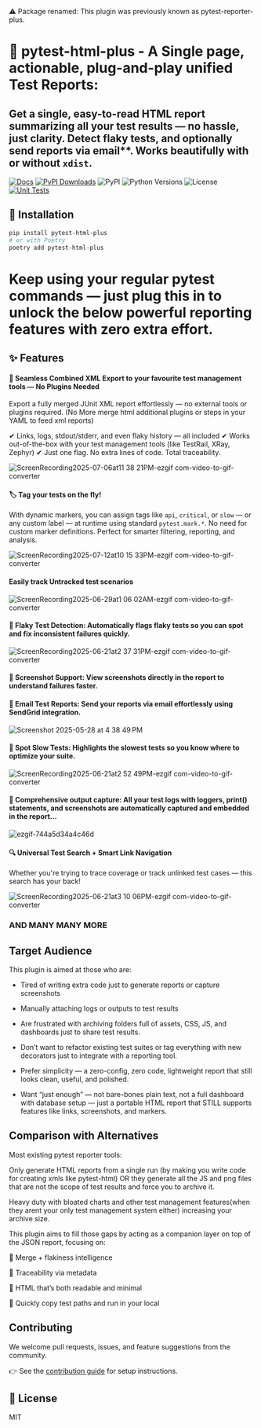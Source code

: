 ⚠️ Package renamed: This plugin was previously known as pytest-reporter-plus.

# 🧪 pytest-html-plus - A Single page, actionable, plug-and-play unified Test Reports:

## Get a single, easy-to-read HTML report summarizing all your test results — no hassle, just clarity. Detect **flaky tests**, and optionally send reports via email**. Works beautifully with or without `xdist`.
[![Docs](https://img.shields.io/badge/docs-online-blue)](https://pytest-html-plus.readthedocs.io/en/latest/index.html) [![PyPI Downloads](https://static.pepy.tech/badge/pytest-reporter-plus)](https://pepy.tech/projects/pytest-reporter-plus) ![PyPI](https://img.shields.io/pypi/v/pytest-html-plus) ![Python Versions](https://img.shields.io/pypi/pyversions/pytest-html-plus)  ![License](https://img.shields.io/pypi/l/pytest-html-plus)  [![Unit Tests](https://github.com/reach2jeyan/pytest-report-plus/actions/workflows/unit-test.yml/badge.svg)](https://github.com/reach2jeyan/pytest-report-plus/actions/workflows/unit-test.yml)

## 🚀 Installation

```bash
pip install pytest-html-plus
# or with Poetry
poetry add pytest-html-plus
```

# Keep using your regular pytest commands — just plug this in to unlock the below powerful reporting features with zero extra effort.

## ✨ Features

#### 🧩 Seamless Combined XML Export to your favourite test management tools — No Plugins Needed
Export a fully merged JUnit XML report effortlessly — no external tools or plugins required. (No More merge html additional plugins or steps in your YAML to feed xml reports)

✔ Links, logs, stdout/stderr, and even flaky history — all included
✔ Works out-of-the-box with your test management tools (like TestRail, XRay, Zephyr)
✔ Just one flag. No extra lines of code. Total traceability.


![ScreenRecording2025-07-06at11 38 21PM-ezgif com-video-to-gif-converter](https://github.com/user-attachments/assets/02da5cc9-7ef5-4a3a-a475-88907964a9c6)

#### 🏷️ Tag your tests on the fly!
With dynamic markers, you can assign tags like `api`, `critical`, or `slow` — or any custom label — at runtime using standard `pytest.mark.*`.
No need for custom marker definitions. Perfect for smarter filtering, reporting, and analysis.

![ScreenRecording2025-07-12at10 15 33PM-ezgif com-video-to-gif-converter](https://github.com/user-attachments/assets/f000388f-cdbc-418d-829b-a54309b8ffc4)


#### Easily track Untracked test scenarios

![ScreenRecording2025-06-29at1 06 02AM-ezgif com-video-to-gif-converter](https://github.com/user-attachments/assets/af40622f-f548-44a5-982b-344c74a65e13)


#### 🔄 Flaky Test Detection: Automatically flags flaky tests so you can spot and fix inconsistent failures quickly.

![ScreenRecording2025-06-21at2 37 31PM-ezgif com-video-to-gif-converter](https://github.com/user-attachments/assets/90f694bf-189c-45e1-8e1d-7acd2a975f91)

#### 📸 Screenshot Support: View screenshots directly in the report to understand failures faster.

#### 📧 Email Test Reports: Send your reports via email effortlessly using SendGrid integration.

![Screenshot 2025-05-28 at 4 38 49 PM](https://github.com/user-attachments/assets/3f40e206-5dfd-45e9-a511-4dd206cf3318)

#### 🐢 Spot Slow Tests: Highlights the slowest tests so you know where to optimize your suite.

![ScreenRecording2025-06-21at2 52 49PM-ezgif com-video-to-gif-converter](https://github.com/user-attachments/assets/b9760927-7c67-4bbf-b03d-e13964c727ee)

#### 📝 Comprehensive output capture: All your test logs with loggers, print() statements, and screenshots are automatically captured and embedded in the report...

![ezgif-744a5d34a4c46d](https://github.com/user-attachments/assets/209cd2c0-d33b-48ec-b58b-8c8991ce35be)


#### 🔍 Universal Test Search + Smart Link Navigation

Whether you're trying to trace coverage or track unlinked test cases — this search has your back!

![ScreenRecording2025-06-21at3 10 06PM-ezgif com-video-to-gif-converter](https://github.com/user-attachments/assets/f81c9a81-f98d-4151-ad7a-c1184cd199eb)


### AND MANY MANY MORE

## Target Audience

This plugin is aimed at those who are:

- Tired of writing extra code just to generate reports or capture screenshots

- Manually attaching logs or outputs to test results

- Are frustrated with archiving folders full of assets, CSS, JS, and dashboards just to share test results.

- Don’t want to refactor existing test suites or tag everything with new decorators just to integrate with a reporting tool.

- Prefer simplicity — a zero-config, zero code, lightweight report that still looks clean, useful, and polished.

- Want “just enough” — not bare-bones plain text, not a full dashboard with database setup — just a portable HTML report that STILL supports features like links, screenshots, and markers.


## Comparison with Alternatives
Most existing pytest reporter tools:

Only generate HTML reports from a single run  (by making you write code for creating xmls like pytest-html) OR they generate all the JS and png files that are not the scope of test results and force you to archive it.

Heavy duty with bloated charts and other test management features(when they arent your only test management system either) increasing your archive size.

This plugin aims to fill those gaps by acting as a companion layer on top of the JSON report, focusing on:

🔄 Merge + flakiness intelligence

🔗 Traceability via metadata

🧼 HTML that’s both readable and minimal

🧼 Quickly copy test paths and run in your local

## Contributing

We welcome pull requests, issues, and feature suggestions from the community.

👉 See the [contribution guide](https://pytest-html-plus.readthedocs.io/en/latest/contributing.html) for setup instructions.

## 📜 License

MIT
